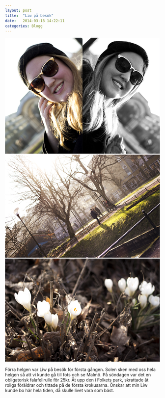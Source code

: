 ```yaml
---
layout: post
title:  "Liw på besök"
date:   2014-03-18 14:22:11
categories: Blogg
---
```


![Liw](/images/liw.jpg)
![park](/images/liwpark.jpg)
![krokus](/images/liwkrokus.jpg)

<div class="text">
  Förra helgen var Liw på besök för första gången. Solen sken med oss hela helgen så att vi kunde gå till fots och se Malmö. På söndagen var det en obligatorisk falafellrulle för 25kr. Åt upp den i Folkets park, skrattade åt roliga föräldrar och tittade på de första krokusarna. Önskar att min Liw kunde bo här hela tiden, då skulle livet vara som bäst. 
</div>